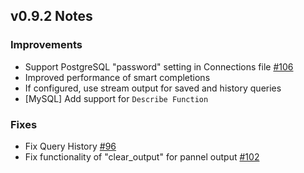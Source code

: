 ## v0.9.2 Notes

### Improvements

* Support PostgreSQL "password" setting in Connections file [#106](https://github.com/mtxr/SQLTools/issues/106)
* Improved performance of smart completions
* If configured, use stream output for saved and history queries
* [MySQL] Add support for `Describe Function`


### Fixes

* Fix Query History [#96](https://github.com/mtxr/SQLTools/issues/96)
* Fix functionality of "clear_output" for pannel output [#102](https://github.com/mtxr/SQLTools/issues/102)
